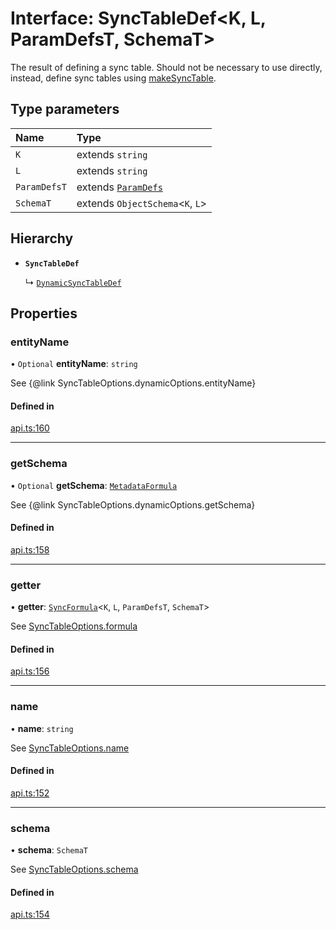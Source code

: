 # Interface: SyncTableDef<K, L, ParamDefsT, SchemaT\>

The result of defining a sync table. Should not be necessary to use directly,
instead, define sync tables using [makeSyncTable](../functions/makeSyncTable.md).

## Type parameters

| Name | Type |
| :------ | :------ |
| `K` | extends `string` |
| `L` | extends `string` |
| `ParamDefsT` | extends [`ParamDefs`](../types/ParamDefs.md) |
| `SchemaT` | extends `ObjectSchema`<`K`, `L`\> |

## Hierarchy

- **`SyncTableDef`**

  ↳ [`DynamicSyncTableDef`](DynamicSyncTableDef.md)

## Properties

### entityName

• `Optional` **entityName**: `string`

See {@link SyncTableOptions.dynamicOptions.entityName}

#### Defined in

[api.ts:160](https://github.com/coda/packs-sdk/blob/main/api.ts#L160)

___

### getSchema

• `Optional` **getSchema**: [`MetadataFormula`](../types/MetadataFormula.md)

See {@link SyncTableOptions.dynamicOptions.getSchema}

#### Defined in

[api.ts:158](https://github.com/coda/packs-sdk/blob/main/api.ts#L158)

___

### getter

• **getter**: [`SyncFormula`](../types/SyncFormula.md)<`K`, `L`, `ParamDefsT`, `SchemaT`\>

See [SyncTableOptions.formula](SyncTableOptions.md#formula)

#### Defined in

[api.ts:156](https://github.com/coda/packs-sdk/blob/main/api.ts#L156)

___

### name

• **name**: `string`

See [SyncTableOptions.name](SyncTableOptions.md#name)

#### Defined in

[api.ts:152](https://github.com/coda/packs-sdk/blob/main/api.ts#L152)

___

### schema

• **schema**: `SchemaT`

See [SyncTableOptions.schema](SyncTableOptions.md#schema)

#### Defined in

[api.ts:154](https://github.com/coda/packs-sdk/blob/main/api.ts#L154)
